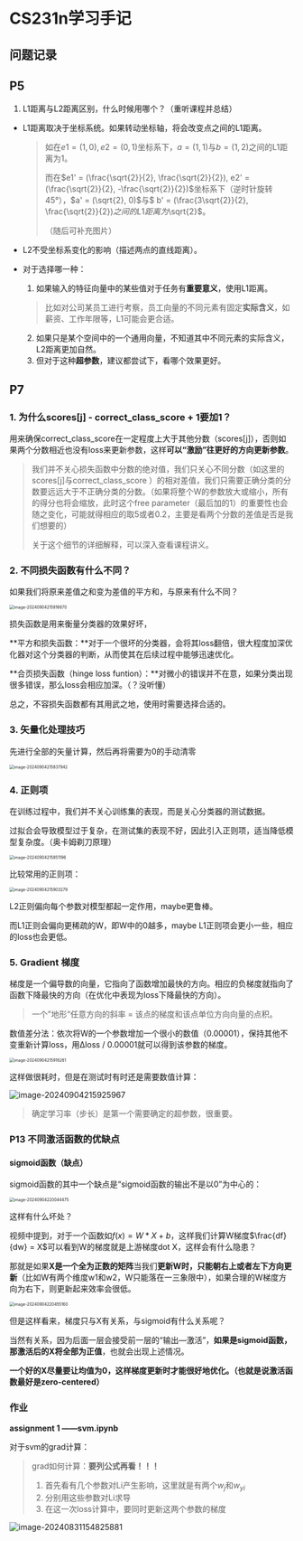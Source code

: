 # CS231n学习手记

## 问题记录

## P5

1. L1距离与L2距离区别，什么时候用哪个？（重听课程并总结）

+ L1距离取决于坐标系统。如果转动坐标轴，将会改变点之间的L1距离。

  > 如在$e1 = (1, 0), e2 = (0, 1)$坐标系下，$a = (1, 1)$与$b = (1, 2)$之间的L1距离为1。
  >
  > 而在$e1' = (\frac{\sqrt{2}}{2}, \frac{\sqrt{2}}{2}), e2' = (\frac{\sqrt{2}}{2}, -\frac{\sqrt{2}}{2})$坐标系下（逆时针旋转45°），$a' = (\sqrt{2}, 0)$与$ b' = (\frac{3\sqrt{2}}{2}, \frac{\sqrt{2}}{2})$之间的L1距离为$\sqrt{2}$。
  >
  > （随后可补充图片）

+ L2不受坐标系变化的影响（描述两点的直线距离）。

+ 对于选择哪一种：

  1. 如果输入的特征向量中的某些值对于任务有**重要意义**，使用L1距离。

  > 比如对公司某员工进行考察，员工向量的不同元素有固定**实际含义**，如薪资、工作年限等，L1可能会更合适。

  2. 如果只是某个空间中的一个通用向量，不知道其中不同元素的实际含义，L2距离更加自然。
  3. 但对于这种**超参数**，建议都尝试下，看哪个效果更好。

## P7

### 1. 为什么scores[j] - correct_class_score + 1要加1？

用来确保correct_class_score在一定程度上大于其他分数（scores[j]），否则如果两个分数相近也没有loss来更新参数，这样**可以“激励”往更好的方向更新参数**。

> 我们并不关心损失函数中分数的绝对值，我们只关心不同分数（如这里的scores[j]与correct_class_score ）的相对差值，我们只需要正确分类的分数要远远大于不正确分类的分数。（如果将整个W的参数放大或缩小，所有的得分也将会缩放，此时这个free parameter（最后加的1）的重要性也会随之变化，可能就得相应的取5或者0.2，主要是看两个分数的差值是否是我们想要的）
>
> 关于这个细节的详细解释，可以深入查看课程讲义。

### 2. 不同损失函数有什么不同？

如果我们将原来差值之和变为差值的平方和，与原来有什么不同？

<img src="./assets/image-20240904215816670.png" alt="image-20240904215816670" style="zoom: 50%;" />

损失函数是用来衡量分类器的效果好坏，

**平方和损失函数：**对于一个很坏的分类器，会将其loss翻倍，很大程度加深优化器对这个分类器的判断，从而使其在后续过程中能够迅速优化。

**合页损失函数（hinge loss funtion）：**对微小的错误并不在意，如果分类出现很多错误，那么loss会相应加深。（？没听懂）

总之，不容损失函数都有其用武之地，使用时需要选择合适的。

### 3. 矢量化处理技巧

先进行全部的矢量计算，然后再将需要为0的手动清零

<img src="./assets/image-20240904215837942.png" alt="image-20240904215837942" style="zoom:50%;" />

### 4. 正则项

在训练过程中，我们并不关心训练集的表现，而是关心分类器的测试数据。

过拟合会导致模型过于复杂，在测试集的表现不好，因此引入正则项，适当降低模型复杂度。（奥卡姆剃刀原理）

<img src="./assets/image-20240904215851196.png" alt="image-20240904215851196" style="zoom:50%;" />

比较常用的正则项：

<img src="./assets/image-20240904215903279.png" alt="image-20240904215903279" style="zoom:50%;" />

L2正则偏向每个参数对模型都起一定作用，maybe更鲁棒。

而L1正则会偏向更稀疏的W，即W中的0越多，maybe L1正则项会更小一些，相应的loss也会更低。

### 5. Gradient 梯度

梯度是一个偏导数的向量，它指向了函数增加最快的方向。相应的负梯度就指向了函数下降最快的方向（在优化中表现为loss下降最快的方向）。

> 一个”地形“任意方向的斜率 = 该点的梯度和该点单位方向向量的点积。

数值差分法：依次将W的一个参数增加一个很小的数值（0.00001），保持其他不变重新计算loss，用Δloss / 0.00001就可以得到该参数的梯度。

<img src="./assets/image-20240904215916261.png" alt="image-20240904215916261" style="zoom:50%;" />

这样做很耗时，但是在测试时有时还是需要数值计算：

![image-20240904215925967](./assets/image-20240904215925967.png)

> 确定学习率（步长）是第一个需要确定的超参数，很重要。



### P13 不同激活函数的优缺点

#### sigmoid函数（缺点）

sigmoid函数的其中一个缺点是“sigmoid函数的输出不是以0”为中心的：

<img src="./assets/image-20240904220044475.png" alt="image-20240904220044475" style="zoom:50%;" />

这样有什么坏处？

视频中提到，对于一个函数如$f(x) = W * X + b$，这样我们计算W梯度$\frac{df}{dw} = X$可以看到W的梯度就是上游梯度dot X，这样会有什么隐患？

那就是如果**X是一个全为正数的矩阵**当我们**更新W时，只能朝右上或者左下方向更新**（比如W有两个维度w1和w2，W只能落在一三象限中），如果合理的W梯度方向为右下，则更新起来效率会很低。

<img src="./assets/image-20240904220455160.png" alt="image-20240904220455160" style="zoom: 50%;" />

但是这样看来，梯度只与X有关系，与sigmoid有什么关系呢？

当然有关系，因为后面一层会接受前一层的“输出—激活”，**如果是sigmoid函数，那激活后的X将全部为正值**，也就会出现上述情况。

**一个好的X尽量要让均值为0，这样梯度更新时才能很好地优化。（也就是说激活函数最好是zero-centered）**





### 作业

**assignment 1 ——svm.ipynb**

对于svm的grad计算：

> grad如何计算：**要列公式再看！！！**
>
> 1. 首先看有几个参数对Li产生影响，这里就是有两个$w_j$和$w_{yi}$
> 2. 分别用这些参数对Li求导
> 3. 在这一次loss计算中，要同时更新这两个参数的梯度

![image-20240831154825881](./assets/image-20240831154825881.png)





